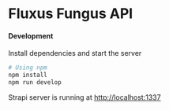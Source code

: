 # Fluxus Fungus API

#### Development
Install dependencies and start the server

```bash
# Using npm
npm install
npm run develop
```

Strapi server is running at [http://localhost:1337](http://localhost:1337)
